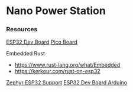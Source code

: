 # Nano Power Station

### Resources

[ESP32 Dev Board](https://www.adafruit.com/product/3269)
[Pico Board]()

Embedded Rust
- https://www.rust-lang.org/what/Embedded
- https://kerkour.com/rust-on-esp32

[Zephyr ESP32 Support](https://docs.zephyrproject.org/latest/boards/espressif/esp32_devkitc_wroom/doc/index.html)
[ESP32 Dev Board Arduino](https://randomnerdtutorials.com/getting-started-with-esp32/)

